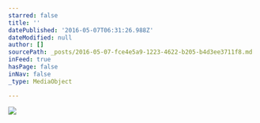 ```yaml
---
starred: false
title: ''
datePublished: '2016-05-07T06:31:26.988Z'
dateModified: null
author: []
sourcePath: _posts/2016-05-07-fce4e5a9-1223-4622-b205-b4d3ee3711f8.md
inFeed: true
hasPage: false
inNav: false
_type: MediaObject

---
```

![](https://the-grid-user-content.s3-us-west-2.amazonaws.com/508e0cd2-74be-4dd4-9701-a0a0a653a004.jpg)